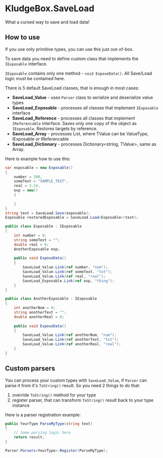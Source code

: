 # KludgeBox.SaveLoad

What a cursed way to save and load data!

## How to use

If you use only primitive types, you can use this just out-of-box.

To save data you need to define custom class that implements the `IExposable` interface.

`IExposable` contains only one method - `void ExposeData()`. All Save/Load logic must be contained here.

There is 5 default SaveLoad classes, that is enough in most cases:
- **SaveLoad_Value** - uses `Parser` class to serialize and deserialize value types
- **SaveLoad_Exposable** - processes all classes that implement `IExposable` interface
- **SaveLoad_Reference** - processes all classes that implement `IReferencable` interface.
Saves only one copy of the object as `IExposable`. Restores targets by reference.
- **SaveLoad_Array** - processes List<TValue>, where TValue can be ValueType, IExposable or IReferencable
- **SaveLoad_Dictionary** - processes Dictionary<string, TValue>, same as Array.

Here is example how to use this:
```csharp
var exposable = new Exposable()
{
    number = 100,
    someText = "SAMPLE_TEXT",
    real = 3.14,
    exp = new()
    {
        
    }
}
string text = SaveLoad.Save(exposable);
Exposable restoredExposable = SaveLoad.Load<Exposable>(text);

public class Exposable : IExposable
{
    int number = 0;
    string someText = "";
    double real = 0;
    AnotherExposable exp;
    
    public void ExposeData()
    {
        SaveLoad_Value.Link(ref number, "num");
        SaveLoad_Value.Link(ref someText, "txt");
        SaveLoad_Value.Link(ref real, "real");
        SaveLoad_Exposable.Link(ref exp, "thing");
    }
}

public class AnotherExposable : IExposable
{
    int anotherNum = 0;
    string anotherText = "";
    double anotherReal = 0;
    
    public void ExposeData()
    {
        SaveLoad_Value.Link(ref anotherNum, "num");
        SaveLoad_Value.Link(ref anotherText, "txt");
        SaveLoad_Value.Link(ref anotherReal, "real");
    }
}
```

## Custom parsers
You can process your custom types with `SaveLoad_Value`, if `Parser` can parse it from it's `ToString()` result.
So you need 2 things to do that:
1. override `ToString()` method for your type
2. register parser, that can transform `ToString()` result back to your type instance

Here is a parser registration example:
```csharp
public YourType ParseMyType(string text)
{
    // Some parsing logic here
    return result;
}

Parser.Parsers<YourType>.Register(ParseMyType);
```